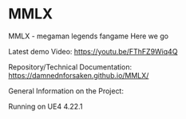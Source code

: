 # MMLX
MMLX - megaman legends fangame
Here we go

Latest demo Video:
https://youtu.be/FThFZ9Wiq4Q

Repository/Technical Documentation:
https://damnednforsaken.github.io/MMLX/

General Information on the Project:

Running on UE4 4.22.1
